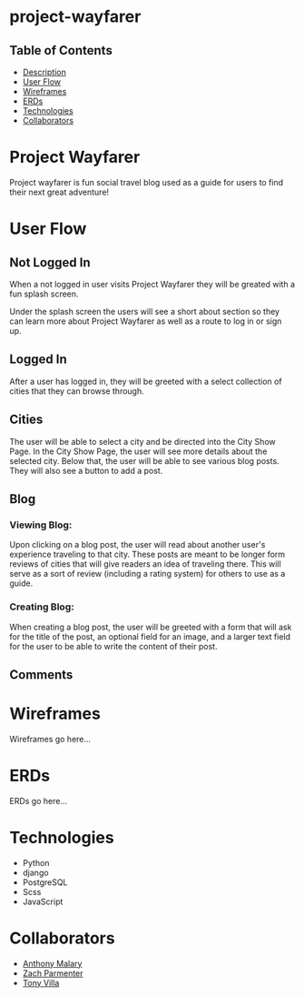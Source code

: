 # project-wayfarer

## Table of Contents

- [Description](#Code-Name-Project-Wayfarer)
- [User Flow](#user-flow)
- [Wireframes](#Wireframes)
- [ERDs](#ERDs)
- [Technologies](#Technologies)
- [Collaborators](#Collaborators)

# Project Wayfarer

Project wayfarer is fun social travel blog used as a guide for users to find their next great adventure!

# User Flow

## Not Logged In

When a not logged in user visits Project Wayfarer they will be greated with a fun splash screen.

Under the splash screen the users will see a short about section so they can learn more about Project Wayfarer as well as a route to log in or sign up.

## Logged In

After a user has logged in, they will be greeted with a select collection of cities that they can browse through.

## Cities

The user will be able to select a city and be directed into the City Show Page. In the City Show Page, the user will see more details about the selected city. Below that, the user will be able to see various blog posts. They will also see a button to add a post.

## Blog

### Viewing Blog:

Upon clicking on a blog post, the user will read about another user's experience traveling to that city. These posts are meant to be longer form reviews of cities that will give readers an idea of traveling there. This will serve as a sort of review (including a rating system) for others to use as a guide.

### Creating Blog:

When creating a blog post, the user will be greeted with a form that will ask for the title of the post, an optional field for an image, and a larger text field for the user to be able to write the content of their post.

## Comments

# Wireframes

Wireframes go here...

# ERDs

ERDs go here...

# Technologies

- Python
- django
- PostgreSQL
- Scss
- JavaScript

# Collaborators

- [Anthony Malary](https://github.com/amalary)
- [Zach Parmenter](https://github.com/zparmenter)
- [Tony Villa](https://github.com/Tony-Villa)
